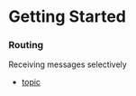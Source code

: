 # Getting Started

###  Routing

Receiving messages selectively
* [topic](https://www.rabbitmq.com/tutorials/tutorial-four-spring-amqp.html)


